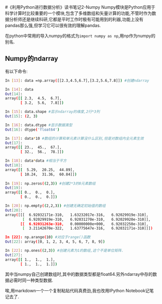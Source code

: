 #《利用Python进行数据分析》读书笔记2-Numpy
Numpy模块是Python应用于科学计算时比较重要的一个模块,包含了多维数组和矢量计算的功能,不管时作为数据分析师还是继续科研,它都是平时工作时极有可能用到的利器,功能上没有pandas那么强,但学习它可以很有效的理解pandas.

在python中常用的导入numpy的格式为`import numpy as np`,用np作为numpy的别名.

## Numpy的ndarray

有以下命令:
```bash
In [13]: data =np.array([[2.3,4.5,6.7],[3.2,5.6,7.8]]) #创建ndarray

In [14]: data
Out[14]: 
array([[ 2.3,  4.5,  6.7],
       [ 3.2,  5.6,  7.8]])

In [15]: data.shape #显示ndarray的维度,2行*3列
Out[15]: (2, 3)

In [16]: data.dtype #显示数据类型
Out[16]: dtype('float64')

In [17]: data*10 #数组的计算和单元素计算没什么区别,但是对数组内全元素生效
Out[17]: 
array([[ 23.,  45.,  67.],
       [ 32.,  56.,  78.]])

In [18]: data*data #相当于平方
Out[18]: 
array([[  5.29,  20.25,  44.89],
       [ 10.24,  31.36,  60.84]])
       
In [19]: np.zeros((2,3)) #创建2*3的0元素数组
Out[19]: 
array([[ 0.,  0.,  0.],
       [ 0.,  0.,  0.]])

In [20]: np.empty((2,2,3)) #创建无确定初始值的数组
Out[20]: 
array([[[  6.92032171e-310,   1.63232017e-316,   6.92029919e-310],
        [  6.92029919e-310,   6.92031270e-310,   6.92029920e-310]],
       [[  6.92031263e-310,   0.00000000e+000,   6.92032250e-310],
        [  3.21142670e-322,   1.63775647e-316,   6.92032171e-310]]])

In [22]: np.arange(10) #对应于range()函数
Out[22]: array([0, 1, 2, 3, 4, 5, 6, 7, 8, 9])

In [22]: np.ones((2,3)) #创建元素为1的数组,这个不是单位矩阵.
Out[27]: 
array([[ 1.,  1.,  1.],
       [ 1.,  1.,  1.]])

```

其中当numpy自己创建数组时,其中的数据类型都是float64.另外ndarray中存的数据必需时同一种类型数据.

唉,用markdown一个一个复制粘贴代码真费劲,我也改用IPython Notebook记笔记去了.




